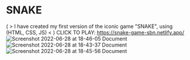 # SNAKE
( > I have created my first version of the iconic game "SNAKE", using (HTML, CSS, JS) &lt; )
CLICK TO PLAY: https://snake-game-sbn.netlify.app/
![Screenshot 2022-06-28 at 18-46-05 Document](https://user-images.githubusercontent.com/107477446/176320885-fff2235c-a0a9-4873-a4e6-01b84f49e154.png)
![Screenshot 2022-06-28 at 18-43-37 Document](https://user-images.githubusercontent.com/107477446/176320890-73dfa0ab-4796-4a46-a044-fdf3250ea245.png)
![Screenshot 2022-06-28 at 18-45-56 Document](https://user-images.githubusercontent.com/107477446/176320898-84babeba-982b-435d-beed-00f3a5845711.png)
